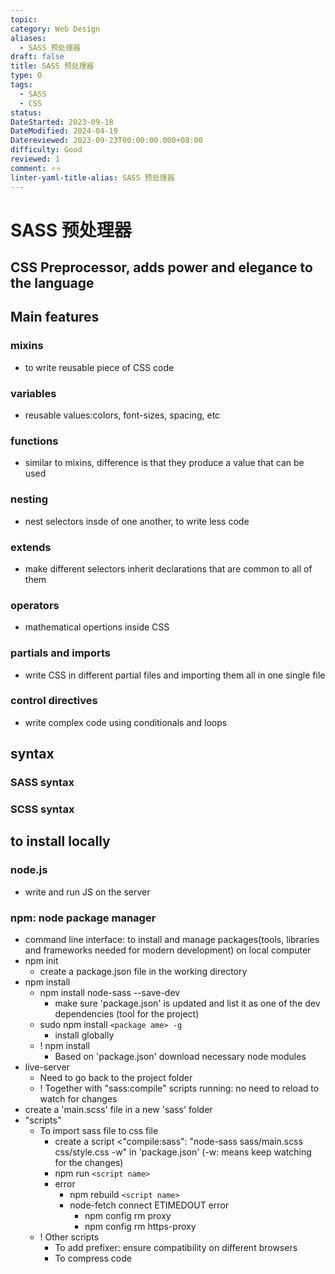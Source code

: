 ```yaml
---
topic: 
category: Web Design
aliases:
  - SASS 预处理器
draft: false
title: SASS 预处理器
type: O
tags:
  - SASS
  - CSS
status: 
DateStarted: 2023-09-18
DateModified: 2024-04-19
Datereviewed: 2023-09-23T00:00:00.000+08:00
difficulty: Good
reviewed: 1
comment: ⭐⭐
linter-yaml-title-alias: SASS 预处理器
---
```


# SASS 预处理器

## CSS Preprocessor, adds power and elegance to the language

## Main features

### mixins

- to write reusable piece of CSS code

### variables

- reusable values:colors, font-sizes, spacing, etc

### functions

- similar to mixins, difference is that they produce a value that can be used

### nesting

- nest selectors insde of one another, to write less code

### extends

- make different selectors inherit declarations that are common to all of them

### operators

- mathematical opertions inside CSS

### partials and imports

- write CSS in different partial files and importing them all in one single file

### control directives

- write complex code using conditionals and loops

## syntax

### SASS syntax

### SCSS syntax

## to install locally

### node.js

- write and run JS on the server

### npm: node package manager

- command line interface: to install and manage packages(tools, libraries and frameworks needed for modern development) on local computer
- npm init
  - create a package.json file in the working directory
- npm install
  - npm install node-sass --save-dev
    - make sure 'package.json' is updated and list it as one of the dev dependencies (tool for the project)
  - sudo npm install `<package ame> -g`
    - install globally
  - ! npm install
    - Based on 'package.json' download necessary node modules
- live-server
  - Need to go back to the project folder
  - ! Together with "sass:compile" scripts running: no need to reload to watch for changes
- create a 'main.scss' file in a new 'sass' folder
- "scripts"
  - To import sass file to css file
    - create a script <"compile:sass": "node-sass sass/main.scss css/style.css -w" in 'package.json' (-w: means keep watching for the changes)
    - npm run `<script name>`
    - error
      - npm rebuild `<script name>`
      - node-fetch connect ETIMEDOUT error
        - npm config rm proxy
        - npm config rm https-proxy
  - ! Other scripts
    - To add prefixer: ensure compatibility on different browsers
    - To compress code

